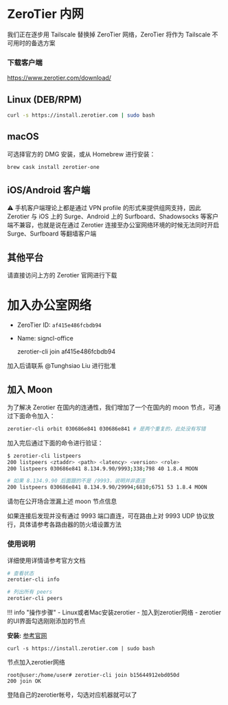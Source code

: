 # ZeroTier 内网



我们正在逐步用 Tailscale 替换掉 ZeroTier 网络，ZeroTier 将作为 Tailscale 不可用时的备选方案



### **下载客户端**

<https://www.zerotier.com/download/>

## Linux (DEB/RPM)

```bash
curl -s https://install.zerotier.com | sudo bash
```

## macOS

可选择官方的 DMG 安装，或从 Homebrew 进行安装：

```bash
brew cask install zerotier-one
```

## iOS/Android 客户端

⚠️ 手机客户端理论上都是通过 VPN profile 的形式来提供组网支持，因此 Zerotier 与 iOS 上的 Surge、Android 上的 Surfboard、Shadowsocks 等客户端不兼容，也就是说在通过 Zerotier 连接至办公室网络环境的时候无法同时开启 Surge、Surfboard 等翻墙客户端

## 其他平台

请直接访问上方的 Zerotier 官网进行下载

# 加入办公室网络

* ZeroTier ID: `af415e486fcbdb94`
* Name: signcl-office

  zerotier-cli join af415e486fcbdb94

加入后请联系 @Tunghsiao Liu 进行批准

## 加入 Moon 

为了解决 Zerotier 在国内的连通性，我们增加了一个在国内的 moon 节点，可通过下面命令加入：

```bash
zerotier-cli orbit 030686e841 030686e841 # 是两个重复的，此处没有写错
```

加入完后通过下面的命令进行验证：

```bash
$ zerotier-cli listpeers
200 listpeers <ztaddr> <path> <latency> <version> <role>
200 listpeers 030686e841 8.134.9.90/9993;338;798 40 1.8.4 MOON

# 如果 8.134.9.90 后面跟的不是 /9993，说明并非直连
200 listpeers 030686e841 8.134.9.90/29994;6810;6751 53 1.8.4 MOON
```

请勿在公开场合泄漏上述 moon 节点信息

如果连接后发现并没有通过 9993 端口直连，可在路由上对 9993 UDP 协议放行，具体请参考各路由器的防火墙设置方法

### **使用说明**

详细使用详情请参考官方文档

```bash
# 查看状态
zerotier-cli info

# 列出所有 peers
zerotier-cli peers
```


!!! info "操作步骤"
    - Linux或者Mac安装zerotier
    - 加入到zerotier网络
    - zerotier的UI界面勾选刚刚添加的节点

**安装:** [参考官网](https://www.zerotier.com/download/)

```shell
curl -s https://install.zerotier.com | sudo bash
```

节点加入zerotier网络

```shell
root@user:/home/user# zerotier-cli join b15644912ebd050d
200 join OK
```
登陆自己的zerotier帐号，勾选对应机器就可以了